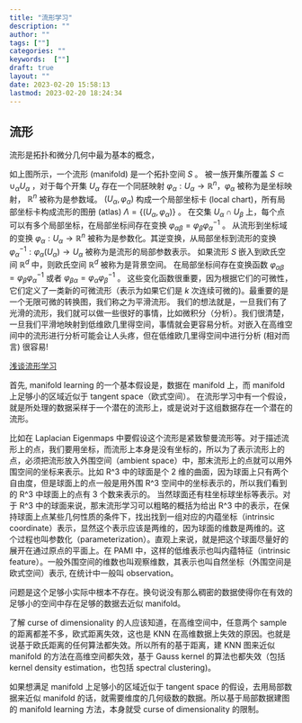 ```yaml
---
title: "流形学习"
description: ""
author: ""
tags: [""]
categories: ""
keywords:  [""]
draft: true
layout: ""
date: 2023-02-20 15:58:13
lastmod: 2023-02-20 18:24:34
---
```




## 流形


流形是拓扑和微分几何中最为基本的概念，

如上图所示，一个流形 (manifold) 是一个拓扑空间 $S$ 。
被一族开集所覆盖 $S \subset \cup_\alpha U_\alpha$ ，对于每个开集 $U_\alpha$ 存在一个同胚映射 $\varphi_\alpha: U_\alpha \rightarrow \mathbb{R}^n ， \varphi_\alpha$ 被称为是坐标映射， $\mathbb{R}^n$ 被称为是参数域。
$\left(U_\alpha, \varphi_\alpha\right)$ 构成一个局部坐标卡 (local chart)，所有局部坐标卡构成流形的图册 (atlas) $\Lambda=\left\{\left(U_\alpha, \varphi_\alpha\right)\right\}$ 。
在交集 $U_\alpha \cap U_\beta$ 上，每个点可以有多个局部坐标，在局部坐标间存在变换 $\varphi_{\alpha \beta}=\varphi_\beta \varphi_\alpha^{-1}$ 。
从流形到坐标域的变换 $\varphi_\alpha: U_\alpha \rightarrow \mathbb{R}^n$ 被称为是参数化。其逆变换，从局部坐标到流形的变换 $\varphi_\alpha^{-1}: \varphi_\alpha\left(U_\alpha\right) \rightarrow U_\alpha$ 被称为是流形的局部参数表示。
如果流形 $S$ 嵌入到欧氏空间 $\mathbb{R}^d$ 中，则欧氏空间 $\mathbb{R}^d$ 被称为是背景空间。
在局部坐标间存在变换函数 $\varphi_{\alpha \beta}=\varphi_\beta \varphi_\alpha^{-1}$ 或者 $\varphi_{\beta \alpha}=\varphi_\alpha \varphi_\beta^{-1}$ 。
这些变化函数很重要，因为根据它们的可微性，它们定义了一类新的可微流形（表示为如果它们是 $k$ 次连续可微的)。最重要的是一个无限可微的转换图，我们称之为平滑流形。
我们的想法就是，一旦我们有了光滑的流形，我们就可以做一些很好的事情，比如微积分（分析）。我们很清楚，一旦我们平滑地映射到低维欧几里得空间，事情就会更容易分析。对嵌入在高维空间中的流形进行分析可能会让人头疼，但在低维欧几里得空间中进行分析 (相对而言) 很容易!

[浅谈流形学习](https://blog.pluskid.org/archives/533)



首先, manifold learning 的一个基本假设是，数据在 manifold 上，而 manifold 上足够小的区域近似于 tangent space（欧式空间）。
在流形学习中有一个假设，就是所处理的数据采样于一个潜在的流形上，或是说对于这组数据存在一个潜在的流形。

比如在 Laplacian Eigenmaps 中要假设这个流形是紧致黎曼流形等。对于描述流形上的点，我们要用坐标，而流形上本身是没有坐标的，所以为了表示流形上的点，必须把流形放入外围空间（ambient space）中，那末流形上的点就可以用外围空间的坐标来表示。比如 R^3 中的球面是个 2 维的曲面，因为球面上只有两个自由度，但是球面上的点一般是用外围 R^3 空间中的坐标表示的，所以我们看到的 R^3 中球面上的点有 3 个数来表示的。
当然球面还有柱坐标球坐标等表示。对于 R^3 中的球面来说，那末流形学习可以粗略的概括为给出 R^3 中的表示，在保持球面上点某些几何性质的条件下，找出找到一组对应的内蕴坐标（intrinsic coordinate）表示，显然这个表示应该是两维的，因为球面的维数是两维的。这个过程也叫参数化（parameterization）。直观上来说，就是把这个球面尽量好的展开在通过原点的平面上。在 PAMI 中，这样的低维表示也叫内蕴特征（intrinsic feature）。一般外围空间的维数也叫观察维数，其表示也叫自然坐标（外围空间是欧式空间）表示, 在统计中一般叫 observation。



问题是这个足够小实际中根本不存在。换句说没有那么稠密的数据使得你在有效的足够小的空间中存在足够的数据去近似 manifold。

了解 curse of dimensionality 的人应该知道，在高维空间中，任意两个 sample 的距离都差不多，欧式距离失效，这也是 KNN 在高维数据上失效的原因。也就是说基于欧氏距离的任何算法都失效。所以所有的基于距离，建 KNN 图来近似 manifold 的方法在高维空间都失效，基于 Gauss kernel 的算法也都失效（包括 kernel density estimation，也包括 spectral clustering)。

如果想满足 manifold 上足够小的区域近似于 tangent space 的假设，去用局部数据来近似 manifold 的话，就需要维度的几何级数的数据。所以基于局部数据建图的 manifold learning 方法，本身就受 curse of dimensionality 的限制。
